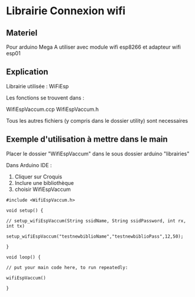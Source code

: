 # Librairie Connexion wifi

## Materiel

Pour arduino Mega
A utiliser avec module wifi esp8266 et adapteur wifi esp01

## Explication

Librairie utilisée : WiFiEsp

Les fonctions se trouvent dans :

WifiEspVaccum.ccp
WifiEspVaccum.h

Tous les autres fichiers (y compris dans le dossier utility) sont necessaires

## Exemple d'utilisation à mettre dans le main

Placer le dossier "WifiEspVaccum" dans le sous dossier arduino "librairies"

Dans Arduino IDE :

1. Cliquer sur Croquis
2. Inclure une bibliothèque
3. choisir WifiEspVaccum

`#include <WifiEspVaccum.h> `

`void setup() {`

`// setup_wifiEspVaccum(String ssidName, String ssidPassword, int rx, int tx)`

`setup_wifiEspVaccum("testnewbiblioName","testnewbiblioPass",12,50);`

`}`

`void loop() {`

`// put your main code here, to run repeatedly:`

`wifiEspVaccum()`

`}`
